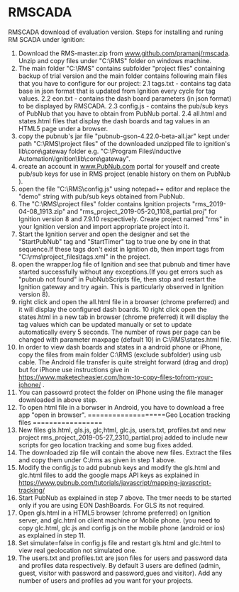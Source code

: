 # RMSCADA
RMSCADA download of evaluation version.
Steps for installing and runing RM SCADA under Ignition:

1. Download the RMS-master.zip from www.github.com/pramanj/rmscada. Unzip and copy files under "C:\RMS" folder on windows machine.
2. The main folder "C:\RMS" contains subfolder "project files" containing backup of trial version and the main folder contains following main files that you have to configure for our project:
2.1 tags.txt - contains tag data base in json format that is updated from Ignition every cycle for tag values.
2.2 eon.txt - contains the dash board parameters (in json format) to be displayed by RMSCADA.
2.3 config.js - contains the pub/sub keys of PubNub that you have to obtain from PubNub portal.
2.4 all.html and states.html files that display the dash boards and tag values in an HTML5 page under a browser.
3. copy the pubnub's jar file "pubnub-gson-4.22.0-beta-all.jar" kept under path "C:\RMS\project files" of the downloaded unzipped file to ignition's lib\core\gateway folder e.g. "C:\Program Files\Inductive Automation\Ignition\lib\core\gateway".
4. create an account in www.PubNub.com portal for youself and create pub/sub keys for use in RMS project (enable history on them on PubNub ).
5. open the file "C:\RMS\config.js" using notepad++ editor and replace the "demo" string with pub/sub keys obtained from PubNub.
6. The "C:\RMS\project files" folder contains Ignition projects "rms_2019-04-08_1913.zip" and "rms_project_2019-05-20_1108_partial.proj" for Ignition version 8 and 7.9.10 respectively. Create project named "rms" in your Ignition version and import appropriate project into it.
7. Start the Ignition server and open the designer and set the "StartPubNub" tag and "StartTimer" tag to true one by one in that sequence.If these tags don't exist in Ignition db, then import tags from "C:\rms\project_files\tags.xml" in the project.
8. open the wrapper.log file of Ignition and see that pubnub and timer have started successfully without any exceptions.(If you get errors such as "pubnub not found" in PubNubScripts file, then stop and restart the Ignition gateway and try again. This is particularly observed in Ignition version 8).
9. right click and open the all.html file in a browser (chrome preferred) and it will display the configured dash boards.
10 right click open the states.html in a new tab in browser (chrome preferred) it will display the tag values which can be updated manually or set to update automatically every 5 seconds. The number of rows per page can be changed with parameter maxpage (default 10) in C:\RMS\states.html file.
11. In order to view dash boards and states in a android phone or iPhone, copy the files from main folder C:\RMS (exclude subfolder) using usb cable. The Android file transfer is quite streight forward (drag and drop) but for iPhone use instructions give in https://www.maketecheasier.com/how-to-copy-files-tofrom-your-iphone/ . 
12. You can passowrd protect the folder on iPhone using the file manager downloaded in above step.
13. To open html file in a borwser in Android, you have to download a free app "open in browser".
===================Geo Location tracking files =================
14. New files gls.html, gls.js, glc,html, glc.js, users.txt, profiles.txt and new project rms_project_2019-05-27_2310_partial.proj added to include new scripts for geo location tracking and some bug fixes added.
15. The downloaded zip file will contain the above new files. Extract the files and copy them under C:/rms as given in step 1 above.
16. Modify the config.js to add pubnub keys and modify the gls.html and glc.html files to add the google maps API keys as explained in https://www.pubnub.com/tutorials/javascript/mapping-javascript-tracking/
17. Start PubNub as explained in step 7 above. The tmer needs to be started only if you are using EON DashBoards. For GLS its not required.
18. Open gls.html in a HTML5 browser (chrome preferred) on Ignition server, and glc.html on client machine or Mobile phone. (you need to copy glc.html, glc.js and config.js on the mobile phone (android or ios) as explained in step 11. 
19. Set simulate=false in config.js file and restart gls.html and glc.html to view real geolocation not simulated one.
20. The users.txt and profiles.txt are json files for users and password data and profiles data respectively. By default 3 users are defined (admin, guest, visitor with password and password,gues and visitor). Add any number of users and profiles ad you want for your projects.
